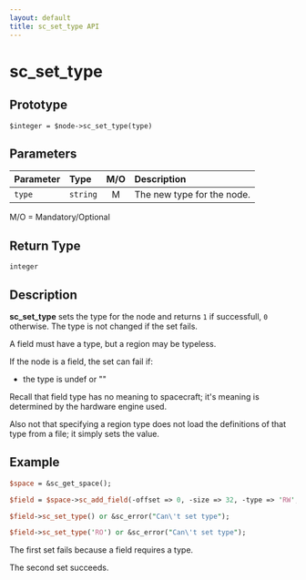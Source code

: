 ```yaml
---
layout: default
title: sc_set_type API
---
```



sc_set_type
===========


Prototype
---------

```
$integer = $node->sc_set_type(type)
```


Parameters
----------

| Parameter | Type     | M/O | Description                                    |
|:----------|:---------|:---:|:-----------------------------------------------|
| `type`    | `string` |  M  | The new type for the node.                     |

M/O = Mandatory/Optional


Return Type
-----------

`integer`


Description
-----------

**sc_set_type** sets the type for the node and returns `1` if successfull, `0`
otherwise.  The type is not changed if the set fails.

A field must have a type, but a region may be typeless.

If the node is a field, the set can fail if:

- the type is undef or ""

Recall that field type has no meaning to spacecraft; it's meaning is
determined by the hardware engine used.

Also not that specifying a region type does not load the definitions of 
that type from a file; it simply sets the value.


Example
-------

```perl
$space = &sc_get_space();

$field = $space->sc_add_field(-offset => 0, -size => 32, -type => 'RW', ...);

$field->sc_set_type() or &sc_error("Can\'t set type");

$field->sc_set_type('RO') or &sc_error("Can\'t set type");
```

The first set fails because a field requires a type.

The second set succeeds.

